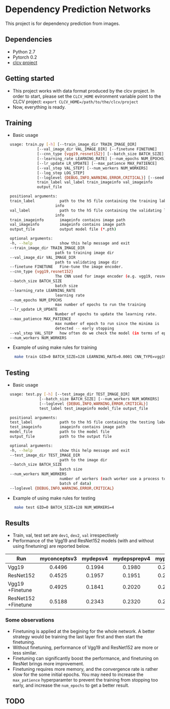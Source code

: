 # Dependency Prediction Networks #

This project is for dependency prediction from images.

## Dependencies ##

* Python 2.7
* Pytorch 0.2 
* [clcv project](https://github.com/mynlp/clcv)

## Getting started ##

* This project works with data format produced by the clcv project. In order to start, please set the `CLCV_HOME` evironment variable point to the CLCV project:
`export CLCV_HOME=/path/to/the/clcv/project`
* Now, everything is ready.

## Training ##

* Basic usage
```bash
  usage: train.py [-h] [--train_image_dir TRAIN_IMAGE_DIR]
              [--val_image_dir VAL_IMAGE_DIR] [--finetune FINETUNE]
              [--cnn_type {vgg19,resnet152}] [--batch_size BATCH_SIZE]
              [--learning_rate LEARNING_RATE] [--num_epochs NUM_EPOCHS]
              [--lr_update LR_UPDATE] [--max_patience MAX_PATIENCE]
              [--val_step VAL_STEP] [--num_workers NUM_WORKERS]
              [--log_step LOG_STEP]
              [--loglevel {DEBUG,INFO,WARNING,ERROR,CRITICAL}] [--seed SEED]
              train_label val_label train_imageinfo val_imageinfo
              output_file

  positional arguments:
  train_label           path to the h5 file containing the training labels
                      info
  val_label             path to the h5 file containing the validating labels
                      info
  train_imageinfo       imageinfo contains image path
  val_imageinfo         imageinfo contains image path
  output_file           output model file (*.pth)

  optional arguments:
  -h, --help            show this help message and exit
  --train_image_dir TRAIN_IMAGE_DIR
                      path to training image dir
  --val_image_dir VAL_IMAGE_DIR
                      path to validating image dir
  --finetune FINETUNE   Fine-tune the image encoder.
  --cnn_type {vgg19,resnet152}
                      The CNN used for image encoder (e.g. vgg19, resnet152)
  --batch_size BATCH_SIZE
                      batch size
  --learning_rate LEARNING_RATE
                      learning rate
  --num_epochs NUM_EPOCHS
                      max number of epochs to run the training
  --lr_update LR_UPDATE
                      Number of epochs to update the learning rate.
  --max_patience MAX_PATIENCE
                      max number of epoch to run since the minima is
                      detected -- early stopping
  --val_step VAL_STEP   how often do we check the model (in terms of epoch)
  --num_workers NUM_WORKERS
```

* Example of using make rules for training
```bash
    make train GID=0 BATCH_SIZE=128 LEARNING_RATE=0.0001 CNN_TYPE=vgg19 FINETUNE=False NUM_WORKERS=4
```

## Testing ##

* Basic usage
```bash
  usage: test.py [-h] [--test_image_dir TEST_IMAGE_DIR]
               [--batch_size BATCH_SIZE] [--num_workers NUM_WORKERS]
               [--loglevel {DEBUG,INFO,WARNING,ERROR,CRITICAL}]
               test_label test_imageinfo model_file output_file

  positional arguments:
  test_label            path to the h5 file containing the testing labels info
  test_imageinfo        imageinfo contains image path
  model_file            path to the model file
  output_file           path to the output file

  optional arguments:
  -h, --help            show this help message and exit
  --test_image_dir TEST_IMAGE_DIR
                        path to the image dir
  --batch_size BATCH_SIZE
                        batch size
  --num_workers NUM_WORKERS
                        number of workers (each worker use a process to load a
                        batch of data)
  --loglevel {DEBUG,INFO,WARNING,ERROR,CRITICAL}

```

* Example of using make rules for testing
```bash
    make test GID=0 BATCH_SIZE=128 NUM_WORKERS=4
```

## Results ##
* Train, val, test set are `dev1`, `dev2`, `val` irrespectively
* Performance of the Vgg19 and ResNet152 models (with and without using finetuning) are reported below.

|      Run            |myconceptsv3|mydepsv4|mydepsprepv4|mypasv4|mypasprepv4|exconceptsv3|exdepsv4|exdepsprepv4|expasv4|expasprepv4|
|---------------------|:----------:|:------:|:----------:|:-----:|:---------:|:----------:|:------:|:----------:|:-----:|:---------:|
|Vgg19                |      0.4496|  0.1994|      0.1980| 0.2121|     0.2135|      0.5270|  0.2414|      0.2388| 0.2692|     0.2714|
|ResNet152            |      0.4525|  0.1957|      0.1951| 0.2079|     0.2091|      0.5276|  0.2374|      0.2350| 0.2649|     0.2674|
|Vgg19 +Finetune     |      0.4925|  0.1841|      0.2020| 0.2183|     0.2176|      0.5601|  0.2168|      0.2532| 0.2864|     0.2858|
|ResNet152 +Finetune|      0.5188|  0.2343|      0.2320| 0.2499|     0.2511|      0.5897|  0.2856|      0.2806| 0.3177|     0.3186|

### Some observations ###
* Finetuning is applied at the begining for the whole network. A better strategy would be training the last layer first and then start the finetuning. 
* Without finetuning, performance of Vgg19 and ResNet152 are more or less similar.
* Finetuning can significantly boost the performance, and finetuning on ResNet brings more improvement. 
* Finetuning requires more memory, and the convergence rate is rather slow for the some initial epochs. You may need to increase the `max_patience` hyperparamter to prevent the training from stopping too early, and increase the `num_epochs` to get a better result.
  
## TODO ##

